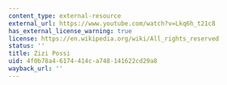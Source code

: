 ```yaml
---
content_type: external-resource
external_url: https://www.youtube.com/watch?v=Lkq6h_t21c8
has_external_license_warning: true
license: https://en.wikipedia.org/wiki/All_rights_reserved
status: ''
title: Zizi Possi
uid: 4f0b78a4-6174-414c-a748-141622cd29a8
wayback_url: ''
---
```

